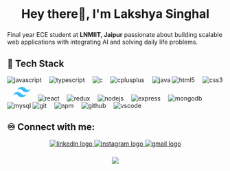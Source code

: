 <h1 align = "center" >Hey there👋, I'm Lakshya Singhal</h1>

###

Final year ECE student at **LNMIIT, Jaipur** passionate about building scalable web applications with integrating AI and solving daily life problems.

###

## 📶 Tech Stack

<p>
  <img src="https://cdn.jsdelivr.net/gh/devicons/devicon/icons/javascript/javascript-plain.svg" height="40" alt="javascript" />
  <img width="10" />
  <img src="https://cdn.jsdelivr.net/gh/devicons/devicon/icons/typescript/typescript-original.svg" height="40" alt="typescript" />
  <img width="10" />
  <img src="https://cdn.jsdelivr.net/gh/devicons/devicon/icons/c/c-original.svg" height="40" alt="c" />
  <img width="10" />
  <img src="https://cdn.jsdelivr.net/gh/devicons/devicon/icons/cplusplus/cplusplus-original.svg" height="40" alt="cplusplus" />
  <img width="10" />
  <img src="https://cdn.jsdelivr.net/gh/devicons/devicon/icons/java/java-original.svg" height="40" alt="java" />
  <img src="https://cdn.jsdelivr.net/gh/devicons/devicon/icons/html5/html5-plain-wordmark.svg" height="40" alt="html5" />
  <img width="10" />
  <img src="https://cdn.jsdelivr.net/gh/devicons/devicon/icons/css3/css3-plain-wordmark.svg" height="40" alt="css3" />
  <img width="10" />
  <img src="https://raw.githubusercontent.com/devicons/devicon/v2.16.0/icons/tailwindcss/tailwindcss-original.svg" height="40" alt="tailwindcss" />
  <img width="10" />
  <img src="https://cdn.jsdelivr.net/gh/devicons/devicon/icons/react/react-original.svg" height="40" alt="react" />
  <img width="10" />
  <img src="https://cdn.jsdelivr.net/gh/devicons/devicon/icons/redux/redux-original.svg" height="40" alt="redux" />
  <img width="10" />
  <img src="https://cdn.jsdelivr.net/gh/devicons/devicon/icons/nodejs/nodejs-original.svg" height="40" alt="nodejs" />
  <img width="10" />
  <img src="https://skillicons.dev/icons?i=express" height="40" alt="express" />
  <img width="10" />
  <img src="https://cdn.jsdelivr.net/gh/devicons/devicon/icons/mongodb/mongodb-original.svg" height="40" alt="mongodb" />
  <img width="10" />
  <img src="https://cdn.jsdelivr.net/gh/devicons/devicon/icons/mysql/mysql-original.svg" height="40" alt="mysql" />
  <img src="https://cdn.jsdelivr.net/gh/devicons/devicon/icons/git/git-original.svg" height="40" alt="git" />
  <img width="10" />
   <img src="https://cdn.jsdelivr.net/gh/devicons/devicon/icons/npm/npm-original-wordmark.svg" height="40" alt="npm" />
  <img width="10" />
  <img src="https://skillicons.dev/icons?i=github" height="40" alt="github" />
  <img width="10" />
  <img src="https://cdn.jsdelivr.net/gh/devicons/devicon/icons/vscode/vscode-original.svg" height="40" alt="vscode" />
  <img width="10" />
</p>

<!-- 
###

##

<div align="center">
  <img src="https://github-readme-stats.vercel.app/api?username=lakshya-0264&hide_title=false&hide_rank=false&show_icons=true&include_all_commits=true&count_private=true&disable_animations=false&theme=dark&locale=en&hide_border=false&order=1" height="250" alt="stats graph"  />
  <img src="https://streak-stats.demolab.com?user=lakshya-0264&locale=en&mode=daily&theme=darcula&hide_border=false&border_radius=5&order=3" height="220" alt="streak graph"  />
  <img src="https://github-readme-stats.vercel.app/api/top-langs?username=lakshya-0264&locale=en&hide_title=false&layout=compact&card_width=320&langs_count=5&theme=dracula&hide_border=false&order=2" height="150" alt="languages graph"  />
</div>
-->

###

## ♾️ Connect with me:

<div align="center">
  <a href="https://www.linkedin.com/in/lakshya-singhal/" target="_blank">
    <img src="https://img.shields.io/static/v1?message=LinkedIn&logo=linkedin&label=&color=0077B5&logoColor=white&labelColor=&style=for-the-badge" height="25" alt="linkedin logo"  />
  </a>
  <a href="https://github.com/lakshya-0264" target="_blank">
    <img src="https://img.shields.io/static/v1?message=Github&logo=github&label=&color=E4405F&logoColor=white&labelColor=&style=for-the-badge" height="25" alt="instagram logo"  />
  </a>
  <a href="lakshyasinghal2320@gmail.com" target="_blank">
    <img src="https://img.shields.io/static/v1?message=Gmail&logo=gmail&label=&color=D14836&logoColor=white&labelColor=&style=for-the-badge" height="25" alt="gmail logo"  />
  </a>
</div>

###

<div align="center">
  <img src="https://visitor-badge.laobi.icu/badge?page_id=lakshya-0264&"  />
</div>
